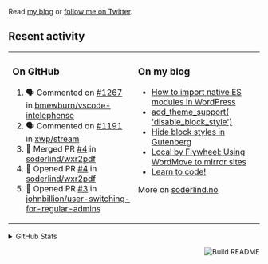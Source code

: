 Read [my blog](https://soderlind.no/) or [follow me on Twitter](https://twitter.com/soderlind).

## Resent activity

<table width="100%" border="0"><tr><td valign="top" width="49%">

### On GitHub

<!--START_SECTION:activity-->
1. 🗣 Commented on [#1267](https://github.com/bmewburn/vscode-intelephense/issues/1267) in [bmewburn/vscode-intelephense](https://github.com/bmewburn/vscode-intelephense)
2. 🗣 Commented on [#1191](https://github.com/xwp/stream/issues/1191) in [xwp/stream](https://github.com/xwp/stream)
3. 🎉 Merged PR [#4](https://github.com/soderlind/wxr2pdf/pull/4) in [soderlind/wxr2pdf](https://github.com/soderlind/wxr2pdf)
4. 💪 Opened PR [#4](https://github.com/soderlind/wxr2pdf/pull/4) in [soderlind/wxr2pdf](https://github.com/soderlind/wxr2pdf)
5. 💪 Opened PR [#3](https://github.com/johnbillion/user-switching-for-regular-admins/pull/3) in [johnbillion/user-switching-for-regular-admins](https://github.com/johnbillion/user-switching-for-regular-admins)
<!--END_SECTION:activity-->

</td><td valign="top" width="49%">

### On my blog

<!-- BLOG:START -->
- [How to import native ES modules in WordPress](https://soderlind.no/how-to-import-native-es-modules-in-wordpress/)
- [add_theme_support( 'disable_block_style')](https://soderlind.no/add-theme-support-disable-block-style/)
- [Hide block styles in Gutenberg](https://soderlind.no/hide-block-styles-in-gutenberg/)
- [Local by Flywheel: Using WordMove to mirror sites](https://soderlind.no/local-by-flywheel-using-wordmove-to-mirror-sites/)
- [Learn to code!](https://soderlind.no/learn-to-code/)
<!-- BLOG:END -->

More on [soderlind.no](https://soderlind.no/)
</td></tr></table>

<details>
  <summary>GitHub Stats</summary>

  <img align="left" alt="Soderlind's GitHub Stats" src="https://github-readme-stats-d1emiyjuh.vercel.app/api?username=soderlind&show_icons=true&hide_border=true&count_private=true" />
  <img align="left" alt="Soderlind's Languages Stats" src="https://github-readme-stats-d1emiyjuh.vercel.app/api/top-langs/?username=soderlind" />

</details>

<a href="https://github.com/soderlind/soderlind/actions"><img src="https://github.com/soderlind/soderlind/workflows/Build%20README/badge.svg" align="right" alt="Build README"></a>

